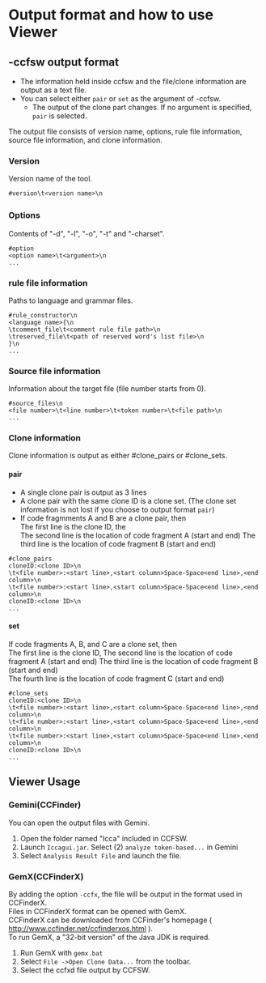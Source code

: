 # Output format and how to use Viewer

## -ccfsw output format

- The information held inside ccfsw and the file/clone information are output as a text file.
- You can select either `pair` or `set` as the argument of -ccfsw.
  - The output of the clone part changes. If no argument is specified, `pair` is selected.

The output file consists of version name, options, rule file information, source file information, and clone information.

### Version
Version name of the tool.
```
#version\t<version name>\n 
```
### Options　
Contents of "-d", "-l", "-o", "-t" and "-charset".

```
#option
<option name>\t<argument>\n
...
```

### rule file information
Paths to language and grammar files.
```
#rule_constructor\n
<language name>{\n
\tcomment_file\t<comment rule file path>\n
\treserved_file\t<path of reserved word's list file>\n
}\n
...
```

### Source file information
Information about the target file (file number starts from 0).
```
#source_files\n
<file number>\t<line number>\t<token number>\t<file path>\n
...
```

### Clone information
Clone information is output as either #clone_pairs or #clone_sets.

#### pair
- A single clone pair is output as 3 lines
- A clone pair with the same clone ID is a clone set.
(The clone set information is not lost if you choose to output format `pair`)
- If code fragmments A and B are a clone pair, then  
The first line is the clone ID, the  
The second line is the location of code fragment A (start and end)
The third line is the location of code fragment B (start and end)  

```
#clone_pairs
cloneID:<clone ID>\n
\t<file number>:<start line>,<start column>Space-Space<end line>,<end column>\n
\t<file number>:<start line>,<start column>Space-Space<end line>,<end column>\n
cloneID:<clone ID>\n
...
```

#### set
If code fragments A, B, and C are a clone set, then  
The first line is the clone ID, 
The second line is the location of code fragment A (start and end)
The third line is the location of code fragment B (start and end)  
The fourth line is the location of code fragment C (start and end)

```
#clone_sets
cloneID:<clone ID>\n
\t<file number>:<start line>,<start column>Space-Space<end line>,<end column>\n
\t<file number>:<start line>,<start column>Space-Space<end line>,<end column>\n
\t<file number>:<start line>,<start column>Space-Space<end line>,<end column>\n
cloneID:<clone ID>\n
...
```

## Viewer Usage
### Gemini(CCFinder)
You can open the output files with Gemini.  
  1. Open the folder named "Icca" included in CCFSW.  
  2. Launch `Iccagui.jar`. Select (2) `analyze token-based...` in Gemini
  3. Select `Analysis Result File` and launch the file.  

### GemX(CCFinderX)
By adding the option `-ccfx`, the file will be output in the format used in CCFinderX.  
Files in CCFinderX format can be opened with GemX.  
CCFinderX can be downloaded from CCFinder's homepage ( http://www.ccfinder.net/ccfinderxos.html ).  
To run GemX, a "32-bit version" of the Java JDK is required.  
  1.  Run GemX with `gemx.bat`  
  2. Select `File ->Open Clone Data...` from the toolbar. 
  3. Select the ccfxd file output by CCFSW.  
